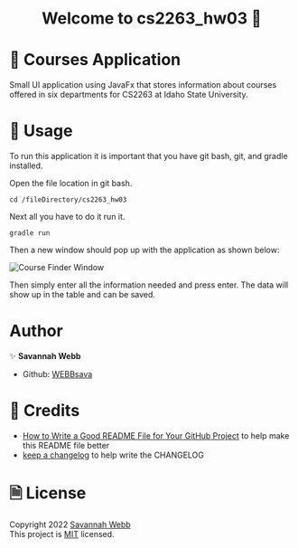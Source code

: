 <h1 align="center"> Welcome to cs2263_hw03 👋</h1>

# 🏫 Courses Application
Small UI application using JavaFx that stores information about courses offered in six departments for CS2263 at Idaho State University.

# 🚀 Usage
<P> To run this application it is important that you have git bash, git, and gradle installed. </P>
<p> Open the file location in git bash. </p>

```
cd /fileDirectory/cs2263_hw03
```

<p> Next all you have to do it run it. </p>

```
gradle run 
```

<p> Then a new window should pop up with the application as shown below:</p>


![Course Finder Window](\cs2263_hw03\CourseFinder.jpg "Course Finder Window")

<p> Then simply enter all the information needed and press enter. The data will show up in the table and can be saved.</p>

# Author
✨ **Savannah Webb**  
* Github: [WEBBsava](https://github.com/WEBBsava)

# 🤝 Credits
* [How to Write a Good README File for Your GitHub Project](https://www.freecodecamp.org/news/how-to-write-a-good-readme-file/) to help make this README file better
* [keep a changelog](https://keepachangelog.com/en/1.0.0/) to help write the CHANGELOG

# 🗎 License
Copyright 2022 [Savannah Webb](https://github.com/WEBBsava) <br> This project is [MIT](app/LICENSE) licensed.
